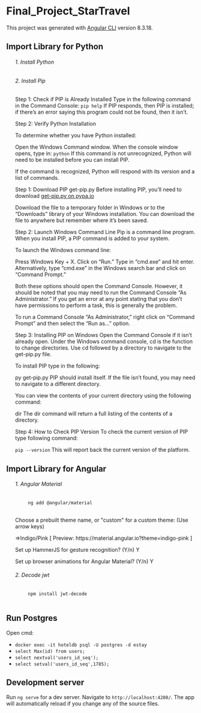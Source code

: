 # Final_Project_StarTravel

This project was generated with [Angular CLI](https://github.com/angular/angular-cli) version 8.3.18.
## Import Library for Python
<ul>
  <h6>1. Install Python</h6>
 
   <h6>2. Install Pip</h6>
    <p> Step 1: Check if PIP is Already Installed
    Type in the following command in the Command Console: <code>pip help</code>
If PIP responds, then PIP is installed; if there’s an error saying this program could not be found, then it isn’t.</p>

<p> Step 2: Verify Python Installation

To determine whether you have Python installed:

Open the Windows Command window.
When the console window opens, type in:
<code>python</code>
If this command is not unrecognized, Python will need to be installed before you can install PIP.

If the command is recognized, Python will respond with its version and a list of commands.

Step 1: Download PIP <a>get-pip.py</a>
Before installing PIP, you’ll need to download <a href="https://bootstrap.pypa.io/get-pip.py" target="_blank" rel="noopener noreferrer" data-cke-saved-href="https://bootstrap.pypa.io/get-pip.py">get-pip.py on pypa.io</a>

Download the file to a temporary folder in Windows or to the “Downloads” library of your Windows installation. You can download the file to anywhere but remember where it’s been saved.

Step 2: Launch Windows Command Line
Pip is a command line program. When you install PIP, a PIP command is added to your system.

To launch the Windows command line:

Press Windows Key + X.
Click on “Run.”
Type in “cmd.exe” and hit enter.
Alternatively, type “cmd.exe” in the Windows search bar and click on “Command Prompt.”

Both these options should open the Command Console. However, it should be noted that you may need to run the Command Console “As Administrator.” If you get an error at any point stating that you don’t have permissions to perform a task, this is generally the problem.

To run a Command Console “As Administrator,” right click on “Command Prompt” and then select the “Run as…” option.

Step 3: Installing PIP on Windows
Open the Command Console if it isn’t already open. Under the Windows command console, cd is the function to change directories. Use cd followed by a directory to navigate to the get-pip.py file.

To install PIP type in the following:

py get-pip.py
PIP should install itself. If the file isn’t found, you may need to navigate to a different directory.

You can view the contents of your current directory using the following command:

dir
The dir command will return a full listing of the contents of a directory.

Step 4: How to Check PIP Version
To check the current version of PIP type following command:

<code>pip --version</code>
This will report back the current version of the platform.
</ul>

## Import Library for Angular
<ul>
  <h6>1. Angular Material</h6>
  <pre>
    <code>ng add @angular/material</code>
  </pre>
  <p>Choose a prebuilt theme name, or "custom" for a custom theme: (Use arrow keys)</p>
  <p>=>Indigo/Pink        [ Preview: https://material.angular.io?theme=indigo-pink ]</p>
  <p>Set up HammerJS for gesture recognition? (Y/n) Y </p>
  <p>Set up browser animations for Angular Material? (Y/n) Y</p>
  
   <h6>2. Decode jwt</h6>
  <pre>
    <code>npm install jwt-decode</code>
  </pre>
</ul>

## Run Postgres
Open cmd:
<ul>
    <li><code>docker exec -it hoteldb psql -U postgres -d estay</code></li>
    <li><code>select Max(id) from users;</code></li>
    <li><code>select nextval('users_id_seq');</code></li>
    <li><code>select setval('users_id_seq',1785);</code></li>
</ul>

## Development server

Run `ng serve` for a dev server. Navigate to `http://localhost:4200/`. The app will automatically reload if you change any of the source files.

